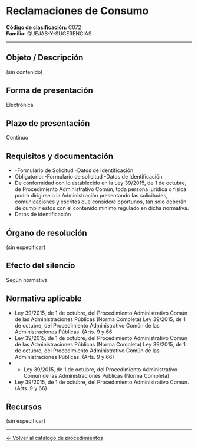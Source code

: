 # Reclamaciones de Consumo

**Código de clasificación:** C072  
**Familia:** QUEJAS-Y-SUGERENCIAS

---

## Objeto / Descripción

(sin contenido)

## Forma de presentación

Electrónica

## Plazo de presentación

Continuo

## Requisitos y documentación

- -Formulario de Solicitud
-Datos de Identificación
- Obligatorio:
-Formulario de solicitud
-Datos de Identificación
- De conformidad con lo establecido en la Ley 39/2015, de 1 de octubre, de Procedimiento Administrativo Común, toda persona jurídica o física podrá dirigirse a la Administración presentando las solicitudes, comunicaciones y escritos que considere oportunos, tan solo deberán de cumplir estos con el contenido mínimo regulado en dicha normativa.
- Datos de identificación

## Órgano de resolución

(sin especificar)

## Efecto del silencio

Según normativa

## Normativa aplicable

- Ley 39/2015, de 1 de octubre, del Procedimiento Administrativo Común de las Administraciones Públicas (Norma Completa)
Ley 39/2015, de 1 de octubre, del Procedimiento Administrativo Común de las Administraciones Públicas. (Arts. 9 y 66
- Ley 39/2015, de 1 de octubre, del Procedimiento Administrativo Común de las Administraciones Públicas (Norma Completa)
Ley 39/2015, de 1 de octubre, del Procedimiento Administrativo Común de las Administraciones Públicas. (Arts. 9 y 66)
- - Ley 39/2015, de 1 de octubre, del Procedimiento Administrativo Común de las Administraciones Públicas (Norma Completa)
- Ley 39/2015, de 1 de octubre, del Procedimiento Administrativo Común. (Arts. 9 y 66)

## Recursos

(sin especificar)

---

[← Volver al catálogo de procedimientos](../procedimientos.md)
